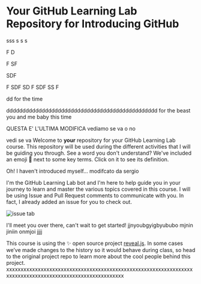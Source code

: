 # Your GitHub Learning Lab Repository for Introducing GitHub
sss
s
s
s









F
D

F
SF

SDF

F
SDF
SD
F
SDF
SS
F






dd
for the time

ddddddddddddddddddddddddddddddddddddddddddddddd
for the beast
you and me baby
this time 

QUESTA 
E'
L'ULTIMA MODIFICA
vediamo se va
o no

vedi se va
Welcome to **your** repository for your GitHub Learning Lab course. This repository will be used during the different activities that I will be guiding you through. See a word you don't understand? We've included an emoji 📖 next to some key terms. Click on it to see its definition.

Oh! I haven't introduced myself...
modifcato da sergio

I'm the GitHub Learning Lab bot and I'm here to help guide you in your journey to learn and master the various topics covered in this course. I will be using Issue and Pull Request comments to communicate with you. In fact, I already added an issue for you to check out.

![issue tab](https://lab.github.com/public/images/issue_tab.png)

I'll meet you over there, can't wait to get started!
jjnyoubgyigbyububo
mjnin
jiniin
onmjoi
jjjj

This course is using the :sparkles: open source project [reveal.js](https://github.com/hakimel/reveal.js/). In some cases we’ve made changes to the history so it would behave during class, so head to the original project repo to learn more about the cool people behind this project.
xxxxxxxxxxxxxxxxxxxxxxxxxxxxxxxxxxxxxxxxxxxxxxxxxxxxxxxxxxxxxxxxxxxxxxxxxxxxxxxxxxxxxxxxxxxxxxxxxxxxxxxxxx
